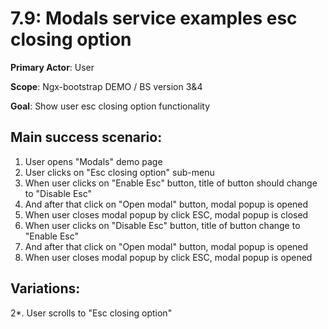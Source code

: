 7.9: Modals service examples esc closing option
===============================================

**Primary Actor**: User  

**Scope**: Ngx-bootstrap DEMO / BS version 3&4

**Goal**: Show user esc closing option functionality

Main success scenario:
----------------------

1. User opens "Modals" demo page
2. User clicks on "Esc closing option" sub-menu
3. When user clicks on "Enable Esc" button, title of button should change to "Disable Esc"
4. And after that click on "Open modal" button, modal popup is opened
5. When user closes modal popup by click ESC, modal popup is closed
6. When user clicks on "Disable Esc" button, title of button change to "Enable Esc"
7. And after that click on "Open modal" button, modal popup is opened
8. When user closes modal popup by click ESC, modal popup is opened

Variations:
----------

2*. User scrolls to "Esc closing option"
